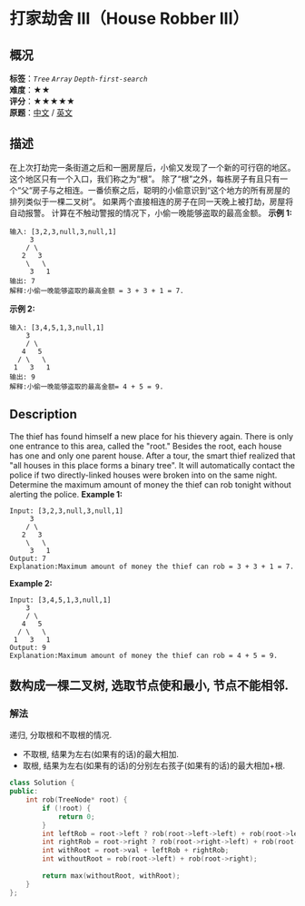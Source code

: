 # 打家劫舍 III（House Robber III）
## 概况
**标签**：*`Tree`*  *`Array`*  *`Depth-first-search`*<br>
**难度**：★★<br>
**评分**：★★★★★<br>
**原题**：[中文](https://leetcode-cn.com/problems/house-robber-iii) / [英文](https://leetcode.com/problems/house-robber-iii)
## 描述
在上次打劫完一条街道之后和一圈房屋后，小偷又发现了一个新的可行窃的地区。这个地区只有一个入口，我们称之为&ldquo;根&rdquo;。 除了&ldquo;根&rdquo;之外，每栋房子有且只有一个&ldquo;父&ldquo;房子与之相连。一番侦察之后，聪明的小偷意识到&ldquo;这个地方的所有房屋的排列类似于一棵二叉树&rdquo;。 如果两个直接相连的房子在同一天晚上被打劫，房屋将自动报警。
计算在不触动警报的情况下，小偷一晚能够盗取的最高金额。
**示例 1:**
```
输入: [3,2,3,null,3,null,1]
     3
    / \
   2   3
    \   \ 
     3   1
输出: 7 
解释:小偷一晚能够盗取的最高金额 = 3 + 3 + 1 = 7.
```
**示例 2:**
```
输入: [3,4,5,1,3,null,1]
    3
    / \
   4   5
  / \   \ 
 1   3   1
输出: 9
解释:小偷一晚能够盗取的最高金额= 4 + 5 = 9.
```
## Description
The thief has found himself a new place for his thievery again. There is only one entrance to this area, called the "root." Besides the root, each house has one and only one parent house. After a tour, the smart thief realized that "all houses in this place forms a binary tree". It will automatically contact the police if two directly-linked houses were broken into on the same night.
Determine the maximum amount of money the thief can rob tonight without alerting the police.
**Example 1:**
```
Input: [3,2,3,null,3,null,1]
     3
    / \
   2   3
    \   \ 
     3   1
Output: 7 
Explanation:Maximum amount of money the thief can rob = 3 + 3 + 1 = 7.
```
**Example 2:**
```
Input: [3,4,5,1,3,null,1]
    3
    / \
   4   5
  / \   \ 
 1   3   1
Output: 9
Explanation:Maximum amount of money the thief can rob = 4 + 5 = 9.
```
## 数构成一棵二叉树, 选取节点使和最小, 节点不能相邻.
### 解法
递归, 分取根和不取根的情况.
- 不取根, 结果为左右(如果有的话)的最大相加.
- 取根, 结果为左右(如果有的话)的分别左右孩子(如果有的话)的最大相加+根.
```c++
class Solution {
public:
    int rob(TreeNode* root) {
        if (!root) {
            return 0;
        }
        int leftRob = root->left ? rob(root->left->left) + rob(root->left->right) : 0;
        int rightRob = root->right ? rob(root->right->left) + rob(root->right->right) : 0;
        int withRoot = root->val + leftRob + rightRob;
        int withoutRoot = rob(root->left) + rob(root->right);
        
        return max(withoutRoot, withRoot);
    }
};
```